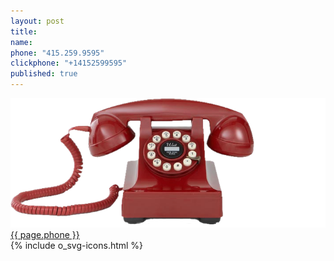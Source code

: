 ```yaml
---
layout: post
title:
name:
phone: "415.259.9595"
clickphone: "+14152599595"
published: true
---
```


<section id="contact" class="contact container-fluid">
  <div class="row">
    <div class="col-sm-12 text-center">
      <div class="foo">
        <img class="phone" src="../img/red-phone.png" alt="telphone">
        <a class="phonenumber" href="tel:{{ page.clickphone }}">{{ page.phone }}</a>
      </div>
    </div>
  </div>
  <div class="row social">
    <div class="col-sm-12 text-center">
      <div class="social-links">
        {% include o_svg-icons.html %}
      </div>
      <a href="#header" class="btn btn-circle page-scroll">
        <i class="fa fa-angle-double-up animated"></i>
      </a>
    </div>
  </div>
</section>
